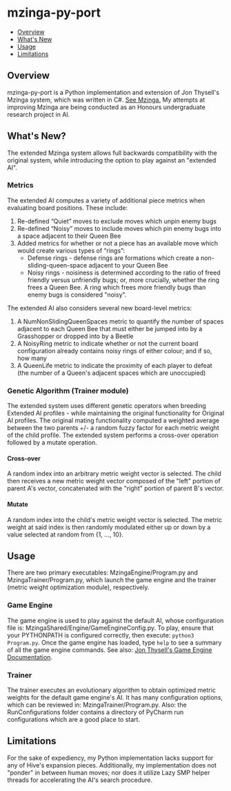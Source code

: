 # mzinga-py-port

- [Overview](#overview)
- [What's New](#whats-new)
- [Usage](#usage)
- [Limitations](#limitations)

## Overview
mzinga-py-port is a Python implementation and extension of Jon Thysell's Mzinga system, which was written in C#. [See Mzinga.](https://github.com/jonthysell/Mzinga)
My attempts at improving Mzinga are being conducted as an Honours undergraduate research project in AI.

## What's New?
The extended Mzinga system allows full backwards compatibility with the original system, while introducing
the option to play against an "extended AI".

### Metrics
The extended AI computes a variety of additional piece metrics when evaluating
board positions. These include:
1. Re-defined “Quiet” moves to exclude moves which unpin enemy bugs
2. Re-defined “Noisy” moves to include moves which pin enemy bugs into a space adjacent to their Queen Bee
3. Added metrics for whether or not a piece has an available move which would create various types of “rings”:
   * Defense rings - defense rings are formations which create a non-sliding-queen-space adjacent to your Queen Bee
   * Noisy rings - noisiness is determined according to the ratio of freed friendly versus unfriendly bugs; or, more crucially, whether the ring frees a Queen Bee. A ring which frees more friendly bugs than enemy bugs is considered "noisy".

The extended AI also considers several new board-level metrics:
1. A NumNonSlidingQueenSpaces metric to quantify the number of spaces adjacent to each Queen Bee that must either be jumped into by a Grasshopper or dropped into by a Beetle
2. A NoisyRing metric to indicate whether or not the current board configuration already contains noisy rings of either colour; and if so, how many
3. A QueenLife metric to indicate the proximity of each player to defeat (the number of a Queen's adjacent spaces which are unoccupied)

### Genetic Algorithm (Trainer module)
The extended system uses different genetic operators when breeding Extended AI profiles - while maintaining the original functionality for Original AI profiles. The original mating functionality computed a weighted average between the two parents +/- a random fuzzy factor for each metric weight of the child profile. The extended system performs a cross-over operation followed by a mutate operation.

#### Cross-over
A random index into an arbitrary metric weight vector is selected. The child then receives a new metric weight vector composed of the "left" portion of parent A's vector, concatenated with the "right" portion of parent B's vector.

#### Mutate
A random index into the child's metric weight vector is selected. The metric weight at said index is then randomly modulated either up or down by a value selected at random from {1, ..., 10}.

## Usage
There are two primary executables: MzingaEngine/Program.py and MzingaTrainer/Program.py, which launch the game engine and the trainer (metric weight optimization module), respectively.

### Game Engine
The game engine is used to play against the default AI, whose configuration file is: MzingaShared/Engine/GameEngineConfig.py. To play, ensure that your PYTHONPATH is configured correctly, then execute: ```python3 Program.py```. Once the game engine has loaded, type ```help``` to see a summary of all the game engine commands. See also: [Jon Thysell's Game Engine Documentation](https://github.com/jonthysell/Mzinga/wiki/UniversalHiveProtocol#engine-commands).

### Trainer
The trainer executes an evolutionary algorithm to obtain optimized metric weights for the default game engine's AI. It has many configuration options, which can be reviewed in: MzingaTrainer/Program.py. Also: the RunConfigurations folder contains a directory of PyCharm run configurations which are a good place to start. 

## Limitations
For the sake of expediency, my Python implementation lacks support for any of Hive's expansion pieces.
Additionally, my implementation does not "ponder" in between human moves; nor does it utilize Lazy SMP
helper threads for accelerating the AI's search procedure.
